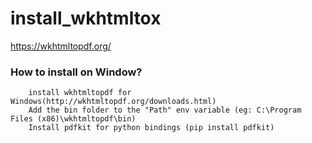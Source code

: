 # install_wkhtmltox

https://wkhtmltopdf.org/

### How to install on Window?
```
    install wkhtmltopdf for Windows(http://wkhtmltopdf.org/downloads.html)
    Add the bin folder to the "Path" env variable (eg: C:\Program Files (x86)\wkhtmltopdf\bin)
    Install pdfkit for python bindings (pip install pdfkit)
```
